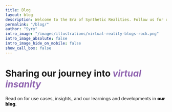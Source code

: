 ```yaml
---
title: Blog
layout: blog
description: Welcome to the Era of Synthetic Realities. Follow us for use cases, insights, and developments in our journey into virtual insanity.
permalink: "/blog/"
author: "Syry"
intro_image: "/images/illustrations/virtual-reality-blogs-rock.png"
intro_image_absolute: false
intro_image_hide_on_mobile: false
show_call_box: false
---
```


# Sharing our journey into *<span style="color:#9065b0">virtual insanity</span>*

Read on for use cases, insights, and our learnings and developments in <strong style="font-weight: 900;">our blog</strong>.
